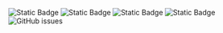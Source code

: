 ![Static Badge](https://img.shields.io/badge/blacklists-60-000000) ![Static Badge](https://img.shields.io/badge/blacklisted-3242483-cc0000) ![Static Badge](https://img.shields.io/badge/whitelisted-2244-00CC00) ![Static Badge](https://img.shields.io/badge/streaming_blacklist-28107-000000) ![GitHub issues](https://img.shields.io/github/issues/fabriziosalmi/blacklists)

